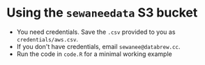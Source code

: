 # Using the `sewaneedata` S3 bucket

- You need credentials. Save the `.csv` provided to you as `credentials/aws.csv`. 
- If you don't have credentials, email `sewanee@databrew.cc`. 
- Run the code in `code.R` for a minimal working example